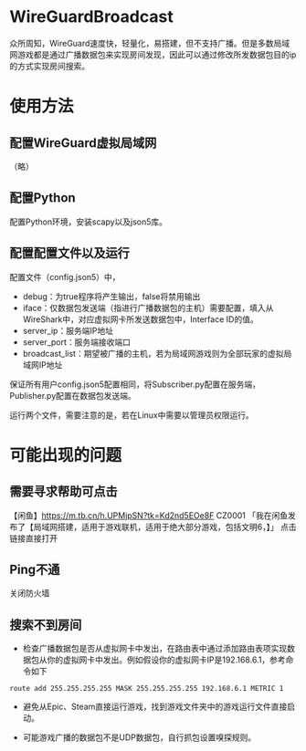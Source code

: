 # WireGuardBroadcast

众所周知，WireGuard速度快，轻量化，易搭建，但不支持广播。但是多数局域网游戏都是通过广播数据包来实现房间发现，因此可以通过修改所发数据包目的ip的方式实现房间搜索。

# 使用方法

## 配置WireGuard虚拟局域网

（略）

## 配置Python
  配置Python环境，安装scapy以及json5库。
  
## 配置配置文件以及运行

配置文件（config.json5）中，
- debug：为true程序将产生输出，false将禁用输出
- iface：仅数据包发送端（指进行广播数据包的主机）需要配置，填入从WireShark中，对应虚拟网卡所发送数据包中，Interface ID的值。
- server_ip：服务端IP地址
- server_port：服务端接收端口
- broadcast_list：期望被广播的主机，若为局域网游戏则为全部玩家的虚拟局域网IP地址
  
保证所有用户config.json5配置相同，将Subscriber.py配置在服务端，Publisher.py配置在数据包发送端。
  
运行两个文件，需要注意的是，若在Linux中需要以管理员权限运行。
  
# 可能出现的问题
## 需要寻求帮助可点击
【闲鱼】https://m.tb.cn/h.UPMjpSN?tk=Kd2nd5EOe8F CZ0001 「我在闲鱼发布了【局域网搭建，适用于游戏联机，适用于绝大部分游戏，包括文明6，】」
点击链接直接打开

## Ping不通
关闭防火墙

## 搜索不到房间
- 检查广播数据包是否从虚拟网卡中发出，在路由表中通过添加路由表项实现数据包从你的虚拟网卡中发出。例如假设你的虚拟网卡IP是192.168.6.1，参考命令如下

``
route add 255.255.255.255 MASK 255.255.255.255 192.168.6.1 METRIC 1
``

- 避免从Epic、Steam直接运行游戏，找到游戏文件夹中的游戏运行文件直接启动。

- 可能游戏广播的数据包不是UDP数据包，自行抓包设置嗅探规则。
